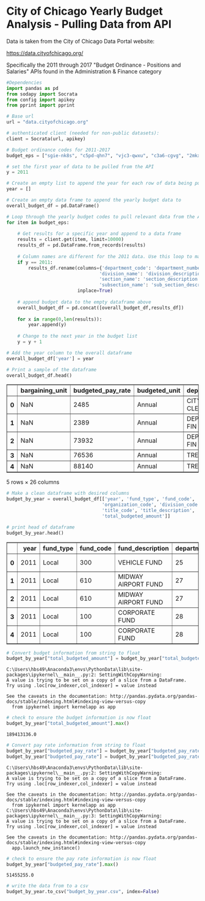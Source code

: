 
# City of Chicago Yearly Budget Analysis - Pulling Data from API

Data is taken from the City of Chicago Data Portal website:

https://data.cityofchicago.org/

Specifically the 2011 through 2017 "Budget Ordinance - Positions and Salaries" APIs found in the Administration & Finance category


```python
#Dependencies
import pandas as pd
from sodapy import Socrata
from config import apikey
from pprint import pprint
```


```python
# Base url
url = "data.cityofchicago.org"

# authenticated client (needed for non-public datasets):
client = Socrata(url, apikey)

# Budget ordinance codes for 2011-2017
budget_eps = ["sgie-nk8s", "c5pd-qhn7", "vjc3-qwxu", "c3a6-cgvg", "2mkx-pejj", "d823-3fqq", "ghci-5ryk"]
```


```python
# set the first year of data to be pulled from the API
y = 2011

# Create an empty list to append the year for each row of data being pulled
year = []

# Create an empty data frame to append the yearly budget data to
overall_budget_df = pd.DataFrame()

# Loop through the yearly budget codes to pull relevant data from the API
for item in budget_eps:
    
    # Get results for a specific year and append to a data frame
    results = client.get(item, limit=10000)
    results_df = pd.DataFrame.from_records(results)
    
    # Column names are different for the 2011 data. Use this loop to make consistent with data from 2012-2017
    if y == 2011:
        results_df.rename(columns={'department_code': 'department_number', 'department_name': 'department_description',#\
                                  'division_name': 'division_description', 'fund_name': 'fund_description',\
                                  'section_name': 'section_description', 'subsection_code': 'sub_section_code',\
                                  'subsection_name': 'sub_section_description', 'total_budgeted_units': 'total_budgeted_unit'}, \
                          inplace=True)
    
    # append budget data to the empty dataframe above
    overall_budget_df = pd.concat([overall_budget_df,results_df])
    
    for x in range(0,len(results)):
        year.append(y)
    
    # Change to the next year in the budget list
    y = y + 1
```


```python
# Add the year column to the overall dataframe
overall_budget_df['year'] = year

# Print a sample of the dataframe
overall_budget_df.head()
```




<div>
<style scoped>
    .dataframe tbody tr th:only-of-type {
        vertical-align: middle;
    }

    .dataframe tbody tr th {
        vertical-align: top;
    }

    .dataframe thead th {
        text-align: right;
    }
</style>
<table border="1" class="dataframe">
  <thead>
    <tr style="text-align: right;">
      <th></th>
      <th>bargaining_unit</th>
      <th>budgeted_pay_rate</th>
      <th>budgeted_unit</th>
      <th>department</th>
      <th>department_code</th>
      <th>department_description</th>
      <th>department_number</th>
      <th>division_code</th>
      <th>division_description</th>
      <th>fund_code</th>
      <th>...</th>
      <th>schedule_grade</th>
      <th>section_code</th>
      <th>section_description</th>
      <th>sub_section_code</th>
      <th>sub_section_description</th>
      <th>title_code</th>
      <th>title_description</th>
      <th>total_budgeted_amount</th>
      <th>total_budgeted_unit</th>
      <th>year</th>
    </tr>
  </thead>
  <tbody>
    <tr>
      <th>0</th>
      <td>NaN</td>
      <td>2485</td>
      <td>Annual</td>
      <td>CITY CLERK</td>
      <td>NaN</td>
      <td>CITY CLERK</td>
      <td>25</td>
      <td>2005</td>
      <td>City Clerk</td>
      <td>300</td>
      <td>...</td>
      <td>NaN</td>
      <td>3030</td>
      <td>Vehicle License Data Services</td>
      <td>0</td>
      <td>NaN</td>
      <td>15</td>
      <td>Schedule Salary Adjustments</td>
      <td>2485</td>
      <td>0</td>
      <td>2011</td>
    </tr>
    <tr>
      <th>1</th>
      <td>NaN</td>
      <td>2389</td>
      <td>Annual</td>
      <td>DEPT OF FIN</td>
      <td>NaN</td>
      <td>DEPARTMENT OF FINANCE</td>
      <td>27</td>
      <td>2005</td>
      <td>City Comptroller</td>
      <td>610</td>
      <td>...</td>
      <td>NaN</td>
      <td>3030</td>
      <td>Auditing</td>
      <td>0</td>
      <td>NaN</td>
      <td>15</td>
      <td>Schedule Salary Adjustments</td>
      <td>2389</td>
      <td>0</td>
      <td>2011</td>
    </tr>
    <tr>
      <th>2</th>
      <td>NaN</td>
      <td>73932</td>
      <td>Annual</td>
      <td>DEPT OF FIN</td>
      <td>NaN</td>
      <td>DEPARTMENT OF FINANCE</td>
      <td>27</td>
      <td>2005</td>
      <td>City Comptroller</td>
      <td>610</td>
      <td>...</td>
      <td>NaN</td>
      <td>3030</td>
      <td>Auditing</td>
      <td>0</td>
      <td>NaN</td>
      <td>102</td>
      <td>Accountant II</td>
      <td>73932</td>
      <td>1</td>
      <td>2011</td>
    </tr>
    <tr>
      <th>3</th>
      <td>NaN</td>
      <td>76536</td>
      <td>Annual</td>
      <td>TREAS</td>
      <td>NaN</td>
      <td>CITY TREASURER</td>
      <td>28</td>
      <td>2005</td>
      <td>City Treasurer</td>
      <td>100</td>
      <td>...</td>
      <td>NaN</td>
      <td>3015</td>
      <td>Financial Reporting</td>
      <td>0</td>
      <td>NaN</td>
      <td>104</td>
      <td>Accountant IV</td>
      <td>76536</td>
      <td>1</td>
      <td>2011</td>
    </tr>
    <tr>
      <th>4</th>
      <td>NaN</td>
      <td>88140</td>
      <td>Annual</td>
      <td>TREAS</td>
      <td>NaN</td>
      <td>CITY TREASURER</td>
      <td>28</td>
      <td>2005</td>
      <td>City Treasurer</td>
      <td>100</td>
      <td>...</td>
      <td>NaN</td>
      <td>3015</td>
      <td>Financial Reporting</td>
      <td>0</td>
      <td>NaN</td>
      <td>104</td>
      <td>Accountant IV</td>
      <td>88140</td>
      <td>1</td>
      <td>2011</td>
    </tr>
  </tbody>
</table>
<p>5 rows × 26 columns</p>
</div>




```python
# Make a clean dataframe with desired columns
budget_by_year = overall_budget_df[['year', 'fund_type', 'fund_code', 'fund_description', 'department_number', 'department_description', \
                                   'organization_code', 'division_code', 'division_description', 'section_code', 'section_description', \
                                   'title_code', 'title_description', 'budgeted_unit', 'total_budgeted_unit', 'budgeted_pay_rate', \
                                   'total_budgeted_amount']]
```


```python
# print head of dataframe
budget_by_year.head()
```




<div>
<style scoped>
    .dataframe tbody tr th:only-of-type {
        vertical-align: middle;
    }

    .dataframe tbody tr th {
        vertical-align: top;
    }

    .dataframe thead th {
        text-align: right;
    }
</style>
<table border="1" class="dataframe">
  <thead>
    <tr style="text-align: right;">
      <th></th>
      <th>year</th>
      <th>fund_type</th>
      <th>fund_code</th>
      <th>fund_description</th>
      <th>department_number</th>
      <th>department_description</th>
      <th>organization_code</th>
      <th>division_code</th>
      <th>division_description</th>
      <th>section_code</th>
      <th>section_description</th>
      <th>title_code</th>
      <th>title_description</th>
      <th>budgeted_unit</th>
      <th>total_budgeted_unit</th>
      <th>budgeted_pay_rate</th>
      <th>total_budgeted_amount</th>
    </tr>
  </thead>
  <tbody>
    <tr>
      <th>0</th>
      <td>2011</td>
      <td>Local</td>
      <td>300</td>
      <td>VEHICLE FUND</td>
      <td>25</td>
      <td>CITY CLERK</td>
      <td>1005</td>
      <td>2005</td>
      <td>City Clerk</td>
      <td>3030</td>
      <td>Vehicle License Data Services</td>
      <td>15</td>
      <td>Schedule Salary Adjustments</td>
      <td>Annual</td>
      <td>0</td>
      <td>2485</td>
      <td>2485</td>
    </tr>
    <tr>
      <th>1</th>
      <td>2011</td>
      <td>Local</td>
      <td>610</td>
      <td>MIDWAY AIRPORT FUND</td>
      <td>27</td>
      <td>DEPARTMENT OF FINANCE</td>
      <td>1005</td>
      <td>2005</td>
      <td>City Comptroller</td>
      <td>3030</td>
      <td>Auditing</td>
      <td>15</td>
      <td>Schedule Salary Adjustments</td>
      <td>Annual</td>
      <td>0</td>
      <td>2389</td>
      <td>2389</td>
    </tr>
    <tr>
      <th>2</th>
      <td>2011</td>
      <td>Local</td>
      <td>610</td>
      <td>MIDWAY AIRPORT FUND</td>
      <td>27</td>
      <td>DEPARTMENT OF FINANCE</td>
      <td>1005</td>
      <td>2005</td>
      <td>City Comptroller</td>
      <td>3030</td>
      <td>Auditing</td>
      <td>102</td>
      <td>Accountant II</td>
      <td>Annual</td>
      <td>1</td>
      <td>73932</td>
      <td>73932</td>
    </tr>
    <tr>
      <th>3</th>
      <td>2011</td>
      <td>Local</td>
      <td>100</td>
      <td>CORPORATE FUND</td>
      <td>28</td>
      <td>CITY TREASURER</td>
      <td>1005</td>
      <td>2005</td>
      <td>City Treasurer</td>
      <td>3015</td>
      <td>Financial Reporting</td>
      <td>104</td>
      <td>Accountant IV</td>
      <td>Annual</td>
      <td>1</td>
      <td>76536</td>
      <td>76536</td>
    </tr>
    <tr>
      <th>4</th>
      <td>2011</td>
      <td>Local</td>
      <td>100</td>
      <td>CORPORATE FUND</td>
      <td>28</td>
      <td>CITY TREASURER</td>
      <td>1005</td>
      <td>2005</td>
      <td>City Treasurer</td>
      <td>3015</td>
      <td>Financial Reporting</td>
      <td>104</td>
      <td>Accountant IV</td>
      <td>Annual</td>
      <td>1</td>
      <td>88140</td>
      <td>88140</td>
    </tr>
  </tbody>
</table>
</div>




```python
# Convert budget information from string to float
budget_by_year["total_budgeted_amount"] = budget_by_year["total_budgeted_amount"].astype(float)
```

    C:\Users\hbs49\Anaconda3\envs\PythonData\lib\site-packages\ipykernel\__main__.py:2: SettingWithCopyWarning: 
    A value is trying to be set on a copy of a slice from a DataFrame.
    Try using .loc[row_indexer,col_indexer] = value instead
    
    See the caveats in the documentation: http://pandas.pydata.org/pandas-docs/stable/indexing.html#indexing-view-versus-copy
      from ipykernel import kernelapp as app
    


```python
# check to ensure the budget information is now float
budget_by_year["total_budgeted_amount"].max()
```




    189413136.0




```python
# Convert pay rate information from string to float
budget_by_year["budgeted_pay_rate"] = budget_by_year["budgeted_pay_rate"].astype(str)
budget_by_year["budgeted_pay_rate"] = budget_by_year["budgeted_pay_rate"].astype(float)
```

    C:\Users\hbs49\Anaconda3\envs\PythonData\lib\site-packages\ipykernel\__main__.py:2: SettingWithCopyWarning: 
    A value is trying to be set on a copy of a slice from a DataFrame.
    Try using .loc[row_indexer,col_indexer] = value instead
    
    See the caveats in the documentation: http://pandas.pydata.org/pandas-docs/stable/indexing.html#indexing-view-versus-copy
      from ipykernel import kernelapp as app
    C:\Users\hbs49\Anaconda3\envs\PythonData\lib\site-packages\ipykernel\__main__.py:3: SettingWithCopyWarning: 
    A value is trying to be set on a copy of a slice from a DataFrame.
    Try using .loc[row_indexer,col_indexer] = value instead
    
    See the caveats in the documentation: http://pandas.pydata.org/pandas-docs/stable/indexing.html#indexing-view-versus-copy
      app.launch_new_instance()
    


```python
# check to ensure the pay rate information is now float
budget_by_year["budgeted_pay_rate"].max()
```




    51455255.0




```python
# write the data from to a csv
budget_by_year.to_csv("budget_by_year.csv", index=False)
```

